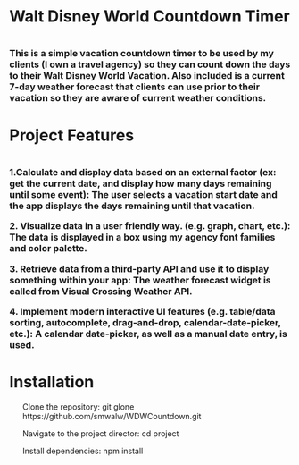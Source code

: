 <h1>Walt Disney World Countdown Timer<h1>
<h3>
<p>This is a simple vacation countdown timer to be used by my clients (I own a travel agency) so they can count down
the days to their Walt Disney World Vacation.  Also included is a current 7-day weather forecast that clients can
use prior to their vacation so they are aware of current weather conditions.</p>
</h3>

<h1>Project Features<h1>
  <h3>
<p>1.Calculate and display data based on an external factor (ex: get the current date, and display how many days remaining until some event): The user selects a vacation start date and the app displays the days remaining until that vacation.</p>
<p>2. Visualize data in a user friendly way. (e.g. graph, chart, etc.): The data is displayed in a box using my agency font families and color palette.</p>
<p>3. Retrieve data from a third-party API and use it to display something within your app: The weather forecast widget is called from Visual Crossing Weather API.</p>
<p>4. Implement modern interactive UI features (e.g. table/data sorting, autocomplete, drag-and-drop, calendar-date-picker, etc.):  A calendar date-picker, as well as a manual date entry, is used.</p>
  </h3>

<h1>Installation</h1>
<ul>Clone the repository: git glone https://github.com/smwalw/WDWCountdown.git</ul>
<ul>Navigate to the project director:  cd project</ul>
<ul>Install dependencies: npm install</ul>

